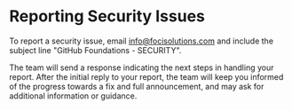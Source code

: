 # Reporting Security Issues

To report a security issue, email [info@focisolutions.com](mailto:info@focisolutions.com) and include the subject line "GitHub Foundations - SECURITY".

The team will send a response indicating the next steps in handling your report. After the initial reply to your report, the team will keep you informed of the progress towards a fix and full announcement, and may ask for additional information or guidance.
